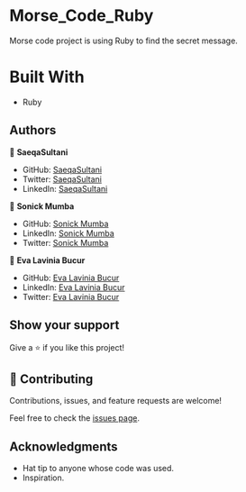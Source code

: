 # Morse_Code_Ruby
Morse code project is using Ruby to find the secret message.
# Built With
- Ruby
## Authors

👤 **SaeqaSultani**

- GitHub: [SaeqaSultani](https://github.com/SaeqaSultani)
- Twitter: [SaeqaSultani](https://twitter.com/SaeqaSultani)
- LinkedIn: [SaeqaSultani](https://www.linkedin.com/in/saeqa-sultani/)

👤 **Sonick Mumba**

- GitHub: [Sonick Mumba](https://github.com/Sonickmumba)
- LinkedIn: [Sonick Mumba](https://www.linkedin.com/in/sonick-m-301557a2/)
- Twitter: [Sonick Mumba](https://twitter.com/MumbaSonick)

👤 **Eva Lavinia Bucur**

- GitHub: [Eva Lavinia Bucur](https://github.com/BucurEva87)
- LinkedIn: [Eva Lavinia Bucur](https://www.linkedin.com/in/eva-lavinia-bucur/)
- Twitter: [Eva Lavinia Bucur](https://twitter.com/BucurEva)

## Show your support

Give a ⭐️ if you like this project!

## 🤝 Contributing

Contributions, issues, and feature requests are welcome!

Feel free to check the [issues page](../../issues/).

## Acknowledgments

- Hat tip to anyone whose code was used.
- Inspiration.
